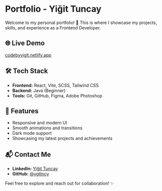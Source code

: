 # Portfolio - Yiğit Tuncay

Welcome to my personal portfolio! 🚀 This is where I showcase my projects, skills, and experience as a Frontend Developer.

## 🌐 Live Demo
[codebyyigit.netlify.app](https://codebyyigit.netlify.app)

## 🛠 Tech Stack
- **Frontend:** React, Vite, SCSS, Tailwind CSS
- **Backend:** Java (Beginner)
- **Tools:** Git, GitHub, Figma, Adobe Photoshop

## 📌 Features
- Responsive and modern UI
- Smooth animations and transitions
- Dark mode support
- Showcasing my latest projects and achievements

## 📬 Contact Me
- **LinkedIn:** [Yiğit Tuncay](https://www.linkedin.com/in/yi%C4%9Fit-tuncay-202061187)
- **GitHub:** [@ygttncy](https://github.com/ygttncy)

Feel free to explore and reach out for collaboration! ✨


